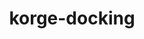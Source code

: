 ---
layout: module
title: korge-docking
authors: [korlibs]
category: Other
link: https://github.com/korlibs/korge-ext/tree/main/korge-docking
---